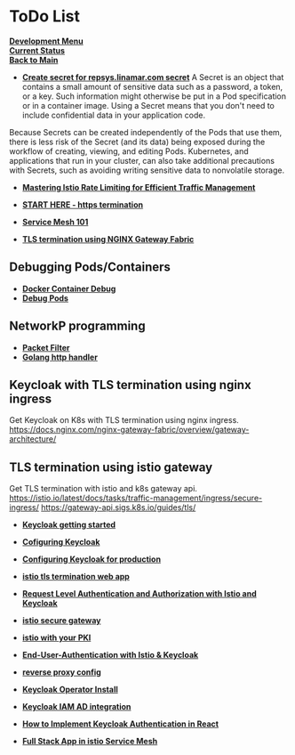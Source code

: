 # ToDo List

**[Development Menu](./menu.md)**\
**[Current Status](../status/weekly/current_status.md)**\
**[Back to Main](../../README.md)**

- **[Create secret for repsys.linamar.com secret](../../research/a_l/k8s/secrets/secrets.md)**
A Secret is an object that contains a small amount of sensitive data such as a password, a token, or a key. Such information might otherwise be put in a Pod specification or in a container image. Using a Secret means that you don't need to include confidential data in your application code.

Because Secrets can be created independently of the Pods that use them, there is less risk of the Secret (and its data) being exposed during the workflow of creating, viewing, and editing Pods. Kubernetes, and applications that run in your cluster, can also take additional precautions with Secrets, such as avoiding writing sensitive data to nonvolatile storage.

- **[Mastering Istio Rate Limiting for Efficient Traffic Management](../../research/a_l/istio/threat_protection/rate_limiting.md)**

- **[START HERE - https termination](../../research/m_z/nginx_gateway_fabric/https_termination.md#set-up)**
- **[Service Mesh 101](../../research/a_l/application_architecture/service_mesh_101.md)**
- **[TLS termination using NGINX Gateway Fabric](../../research/m_z/nginx_gateway_fabric/https_termination.md)**

## Debugging Pods/Containers

- **[Docker Container Debug](https://code.visualstudio.com/docs/containers/debug-common)**
- **[Debug Pods](https://kubernetes.io/docs/tasks/debug/debug-application/debug-running-pod/)**

## NetworkP programming

- **[Packet Filter](https://github.com/ghedo/go.pkt)**
- **[Golang http handler](https://medium.com/geekculture/demystifying-http-handlers-in-golang-a363e4222756)**

## Keycloak with TLS termination using nginx ingress

Get Keycloak on K8s with TLS termination using nginx ingress.
<https://docs.nginx.com/nginx-gateway-fabric/overview/gateway-architecture/>

## TLS termination using istio gateway

Get TLS termination with istio and k8s gateway api.
<https://istio.io/latest/docs/tasks/traffic-management/ingress/secure-ingress/>
<https://gateway-api.sigs.k8s.io/guides/tls/>

- **[Keycloak getting started](../../research/a_l/iam/keycloak/keycloak_getting_started.md)**
- **[Cofiguring Keycloak](../../research/a_l/iam/keycloak/configuring_keycloak.md)**
- **[Configuring Keycloak for production](../../research/a_l/iam/keycloak/configuration_production.md)**

- **[istio tls termination web app](https://www.danielstechblog.io/run-the-istio-ingress-gateway-with-tls-termination-and-tls-passthrough/)**

- **[Request Level Authentication and Authorization with Istio and Keycloak](../../research/a_l/istio/authentication_and_authorization.md)**

- **[istio secure gateway](../../research/a_l/istio/secure_gateway.md)**

- **[istio with your PKI](../../research/a_l/istio/pki/cert_managment.md)**
- **[End-User-Authentication with Istio & Keycloak](../../research/a_l/istio/istio_keycloak_authentication.md)**
- **[reverse proxy config](https://www.keycloak.org/server/reverseproxy)**
- **[Keycloak Operator Install](../../k8s/keycloak_install.md)**
- **[Keycloak IAM AD integration](../../research/a_l/iam/keycloak/keycloak_ad.md)**
- **[How to Implement Keycloak Authentication in React](https://www.geeksforgeeks.org/how-to-implement-keycloak-authentication-in-react/)**
- **[Full Stack App in istio Service Mesh](../../../research/a_l/istio/full_stack_app_in_istio.md)**
